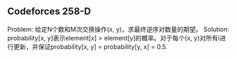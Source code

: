 ## Codeforces 258-D

Problem: 给定N个数和M次交换操作(x, y)，求最终逆序对数量的期望。  Solution: probability[x, y]表示element[x] > element[y]的概率。对于每个(x, y)对所有i进行更新，并保证probability[x, y] = probability[y, x] = 0.5.
